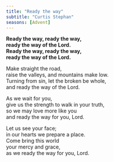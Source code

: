 ```yaml
---
title: "Ready the way"
subtitle: "Curtis Stephan"
seasons: [Advent]
---
```


**Ready the way, ready the way,  
ready the way of the Lord.  
Ready the way, ready the way,  
ready the way of the Lord.**

Make straight the road,  
raise the valleys, and mountains make low.  
Turning from sin, let the broken be whole,  
and ready the way of the Lord.  

As we wait for you,  
give us the strength to walk in your truth,  
so we may love more like you  
and ready the way for you, Lord.

Let us see your face;  
in our hearts we prepare a place.  
Come bring this world  
your mercy and grace,  
as we ready the way for you, Lord.